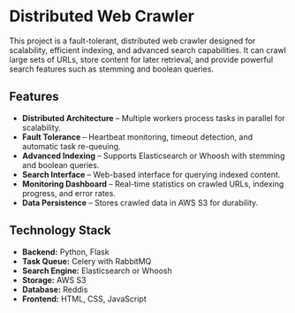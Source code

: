 # Distributed Web Crawler

This project is a fault-tolerant, distributed web crawler designed for scalability, efficient indexing, and advanced search capabilities. It can crawl large sets of URLs, store content for later retrieval, and provide powerful search features such as stemming and boolean queries.

## Features

- **Distributed Architecture** – Multiple workers process tasks in parallel for scalability.  
- **Fault Tolerance** – Heartbeat monitoring, timeout detection, and automatic task re-queuing.  
- **Advanced Indexing** – Supports Elasticsearch or Whoosh with stemming and boolean queries.  
- **Search Interface** – Web-based interface for querying indexed content.  
- **Monitoring Dashboard** – Real-time statistics on crawled URLs, indexing progress, and error rates.  
- **Data Persistence** – Stores crawled data in AWS S3 for durability.  

## Technology Stack

- **Backend:** Python, Flask  
- **Task Queue:** Celery with RabbitMQ  
- **Search Engine:** Elasticsearch or Whoosh  
- **Storage:** AWS S3  
- **Database:** Reddis 
- **Frontend:** HTML, CSS, JavaScript  


